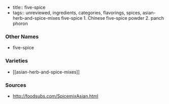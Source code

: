 - title:: five-spice
- tags:: unreviewed, ingredients, categories, flavorings, spices, asian-herb-and-spice-mixes
five-spice 1. Chinese five-spice powder 2. panch phoron

### Other Names

* five-spice

### Varieties

* [[asian-herb-and-spice-mixes]]

### Sources
* http://foodsubs.com/SpicemixAsian.html

